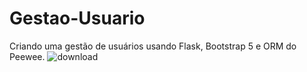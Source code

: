 # Gestao-Usuario
 Criando uma gestão de usuários usando Flask, Bootstrap 5 e ORM do Peewee.
 ![download](https://github.com/BurgueS2/Gestao-Usuario/assets/106715331/1ba51a07-a172-4a60-827a-e4d3e9fb8947)
